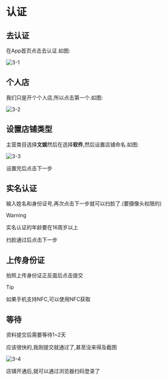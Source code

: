 # 认证

## 去认证

在App首页点击去认证.如图:

![3-1](assets/3-1.png)

## 个人店

我们只是开个个人店,所以点击第一个.如图:

![3-2](assets/3-2.png)

## 设置店铺类型

主营类目选择**文娱**然后在选择**软件**,然后设置店铺命名.如图:

![3-3](assets/3-3.png)

设置完后点击下一步

## 实名认证

输入姓名和身份证号,再次点击下一步就可以扫脸了.(要摄像头权限的)

> [!warning]
>
> 实名认证的年龄要在16周岁以上

扫脸通过后点击下一步

## 上传身份证

拍照上传身份证正反面后点击提交

> [!tip]
>
> 如果手机支持NFC,可以使用NFC获取

## 等待

资料提交后需要等待1~2天

应该很快的,我刚提交就通过了,甚至没来得及截图

![3-4](assets/3-4.png)

店铺开通后,就可以通过浏览器扫码登录了